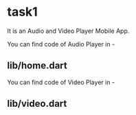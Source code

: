 # task1

It is an Audio and Video Player Mobile App.

You can find code of Audio Player in - 
## lib/home.dart

You can find code of Video Player in - 
## lib/video.dart

